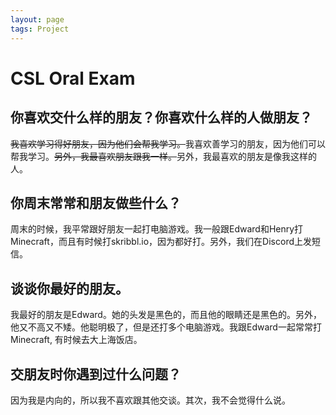 ```yaml
---
layout: page
tags: Project 
---
```


# CSL Oral Exam

## 你喜欢交什么样的朋友？你喜欢什么样的人做朋友？

~~我喜欢学习得好朋友，因为他们会帮我学习。~~我喜欢善学习的朋友，因为他们可以帮我学习。~~另外，我最喜欢朋友跟我一样。~~另外，我最喜欢的朋友是像我这样的人。

## 你周末常常和朋友做些什么？

周末的时候，我平常跟好朋友一起打电脑游戏。我一般跟Edward和Henry打Minecraft，而且有时候打skribbl.io，因为都好打。另外，我们在Discord上发短信。

## 谈谈你最好的朋友。

我最好的朋友是Edward。她的头发是黑色的，而且他的眼睛还是黑色的。另外，他又不高又不矮。他聪明极了，但是还打多个电脑游戏。我跟Edward一起常常打Minecraft, 有时候去大上海饭店。

## 交朋友时你遇到过什么问题？

因为我是内向的，所以我不喜欢跟其他交谈。其次，我不会觉得什么说。 